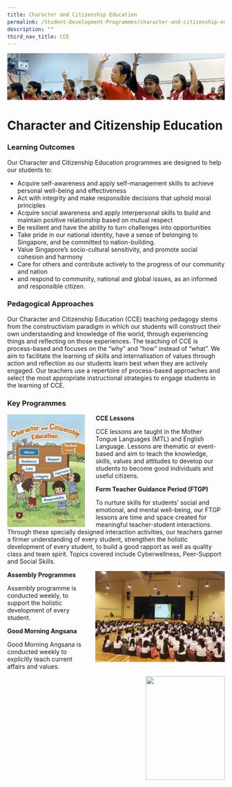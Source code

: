 ```yaml
---
title: Character and Citizenship Education
permalink: /Student-Development-Programmes/character-and-citizenship-education/
description: ""
third_nav_title: CCE
---
```

![](/images/School%20Development%20Programmes.jpg)

Character and Citizenship Education
===================================

### Learning Outcomes

Our Character and Citizenship Education programmes are designed to help our students to:

*   Acquire self-awareness and apply self-management skills to achieve personal well-being and effectiveness
*   Act with integrity and make responsible decisions that uphold moral principles
*   Acquire social awareness and apply interpersonal skills to build and maintain positive relationship based on mutual respect
*   Be resilient and have the ability to turn challenges into opportunities
*   Take pride in our national identity, have a sense of belonging to Singapore, and be committed to nation-building.
*   Value Singapore’s socio-cultural sensitivity, and promote social cohesion and harmony
*   Care for others and contribute actively to the progress of our community and nation
*   and respond to community, national and global issues, as an informed and responsible citizen.

### Pedagogical Approaches

Our Character and Citizenship Education (CCE) teaching pedagogy stems from the constructivism paradigm in which our students will construct their own understanding and knowledge of the world, through experiencing things and reflecting on those experiences. The teaching of CCE is process-based and focuses on the “why” and “how” instead of “what”. We aim to facilitate the learning of skills and internalisation of values through action and reflection as our students learn best when they are actively engaged. Our teachers use a repertoire of process-based approaches and select the most appropriate instructional strategies to engage students in the learning of CCE.

### Key Programmes

<img src="/images/CCE1.jpeg" style="width:180px;height:260px;margin-right:25px;" align = "left">

<b> CCE Lessons </b>

CCE lessons are taught in the Mother Tongue Languages (MTL) and English Language. Lessons are thematic or event-based and aim to teach the knowledge, skills, values and attitudes to develop our students to become good individuals and useful citizens.

<b> Form Teacher Guidance Period (FTGP) </b>

To nurture skills for students’ social and emotional, and mental well-being, our FTGP lessons are time and space created for meaningful teacher-student interactions. Through these specially designed interaction activities, our teachers garner a firmer understanding of every student, strengthen the holistic development of every student, to build a good rapport as well as quality class and team spirit. Topics covered include Cyberwellness, Peer-Support and Social Skills.


<img src="/images/CCE2.jpeg" style="width:300px;height:210px;margin-left:15px;" align = "right">

<b>Assembly Programmes</b>

Assembly programme is conducted weekly, to support the holistic development of every student.


<b>Good Morning Angsana</b>

Good Morning Angsana is conducted weekly to explicitly teach current affairs and values.


<img src="/images/xxx.png" style="width:183px;height:240px;margin-left:15px;" align = "right">